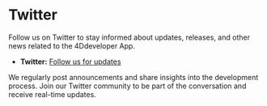 # Twitter

Follow us on Twitter to stay informed about updates, releases, and other news related to the 4Ddeveloper App.

- **Twitter:** [Follow us for updates](#)

We regularly post announcements and share insights into the development process. Join our Twitter community to be part of the conversation and receive real-time updates.

